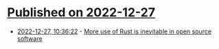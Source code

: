 # [Published on 2022-12-27](index.md)

* [2022-12-27, 10:36:22](https://lobste.rs/s/cd8mty/more_use_rust_is_inevitable_open_source) - [More use of Rust is inevitable in open source software](https://utcc.utoronto.ca/~cks/space/blog/programming/RustIsInevitable)
